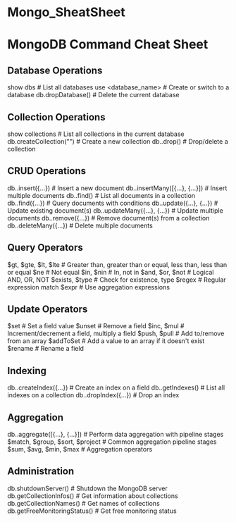 # Mongo_SheatSheet
# MongoDB Command Cheat Sheet

## Database Operations
show dbs                   # List all databases
use <database_name>        # Create or switch to a database
db.dropDatabase()          # Delete the current database




## Collection Operations
show collections                 # List all collections in the current database
db.createCollection("<name>")    # Create a new collection
db.<collection>.drop()           # Drop/delete a collection




## CRUD Operations
db.<collection>.insert({...})                # Insert a new document
db.<collection>.insertMany([{...}, {...}])   # Insert multiple documents
db.<collection>.find()                       # List all documents in a collection
db.<collection>.find({...})                  # Query documents with conditions
db.<collection>.update({...}, {...})         # Update existing document(s)
db.<collection>.updateMany({...}, {...})     # Update multiple documents
db.<collection>.remove({...})                # Remove document(s) from a collection
db.<collection>.deleteMany({...})            # Delete multiple documents




## Query Operators
$gt, $gte, $lt, $lte       # Greater than, greater than or equal, less than, less than or equal
$ne                        # Not equal
$in, $nin                  # In, not in
$and, $or, $not            # Logical AND, OR, NOT
$exists, $type             # Check for existence, type
$regex                     # Regular expression match
$expr                      # Use aggregation expressions




## Update Operators
$set                       # Set a field value
$unset                     # Remove a field
$inc, $mul                 # Increment/decrement a field, multiply a field
$push, $pull               # Add to/remove from an array
$addToSet                  # Add a value to an array if it doesn't exist
$rename                    # Rename a field




## Indexing
db.<collection>.createIndex({...})        # Create an index on a field
db.<collection>.getIndexes()              # List all indexes on a collection
db.<collection>.dropIndex({...})          # Drop an index




## Aggregation
db.<collection>.aggregate([{...}, {...}]) # Perform data aggregation with pipeline stages
$match, $group, $sort, $project           # Common aggregation pipeline stages
$sum, $avg, $min, $max                    # Aggregation operators




## Administration
db.shutdownServer()                       # Shutdown the MongoDB server
db.getCollectionInfos()                   # Get information about collections
db.getCollectionNames()                   # Get names of collections
db.getFreeMonitoringStatus()              # Get free monitoring status

